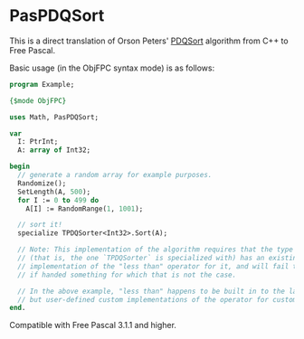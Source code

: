 # PasPDQSort
This is a direct translation of Orson Peters' [PDQSort](https://github.com/orlp/pdqsort) algorithm from C++ to Free Pascal.

Basic usage (in the ObjFPC syntax mode) is as follows:

```Pascal
program Example;

{$mode ObjFPC}

uses Math, PasPDQSort;

var
  I: PtrInt;
  A: array of Int32;

begin
  // generate a random array for example purposes.
  Randomize();
  SetLength(A, 500);
  for I := 0 to 499 do
    A[I] := RandomRange(1, 1001);

  // sort it!
  specialize TPDQSorter<Int32>.Sort(A);

  // Note: This implementation of the algorithm requires that the type being sorted
  // (that is, the one `TPDQSorter` is specialized with) has an existing
  // implementation of the "less than" operator for it, and will fail to compile
  // if handed something for which that is not the case.

  // In the above example, "less than" happens to be built in to the language for `Int32`,
  // but user-defined custom implementations of the operator for custom types will also work fine.
end.
```

Compatible with Free Pascal 3.1.1 and higher.
